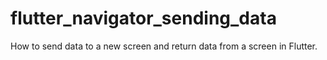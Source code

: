 # flutter_navigator_sending_data
How to send data to a new screen and return data from a screen in Flutter.
